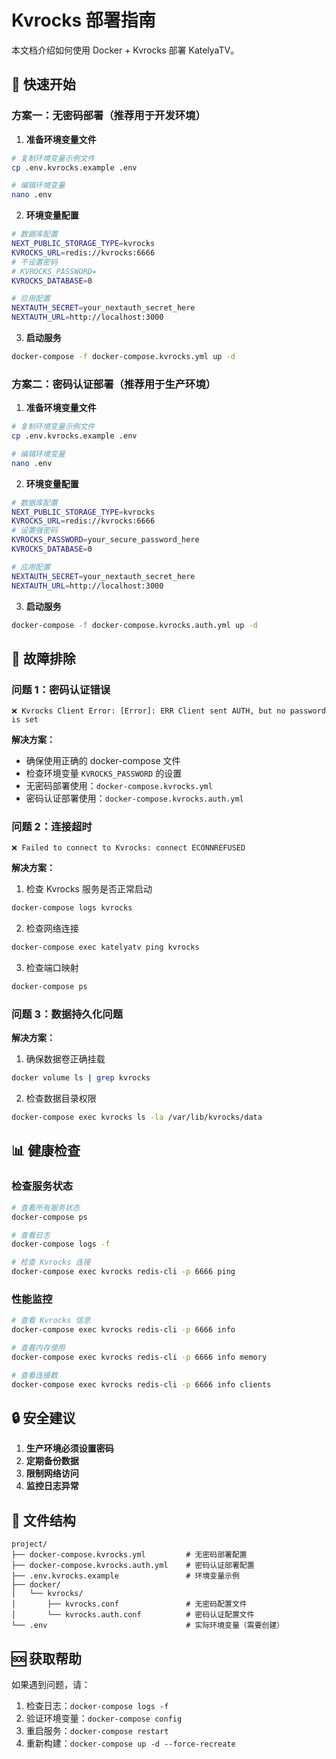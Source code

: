 # Kvrocks 部署指南

本文档介绍如何使用 Docker + Kvrocks 部署 KatelyaTV。

## 🚀 快速开始

### 方案一：无密码部署（推荐用于开发环境）

1. **准备环境变量文件**

```bash
# 复制环境变量示例文件
cp .env.kvrocks.example .env

# 编辑环境变量
nano .env
```

2. **环境变量配置**

```bash
# 数据库配置
NEXT_PUBLIC_STORAGE_TYPE=kvrocks
KVROCKS_URL=redis://kvrocks:6666
# 不设置密码
# KVROCKS_PASSWORD=
KVROCKS_DATABASE=0

# 应用配置
NEXTAUTH_SECRET=your_nextauth_secret_here
NEXTAUTH_URL=http://localhost:3000
```

3. **启动服务**

```bash
docker-compose -f docker-compose.kvrocks.yml up -d
```

### 方案二：密码认证部署（推荐用于生产环境）

1. **准备环境变量文件**

```bash
# 复制环境变量示例文件
cp .env.kvrocks.example .env

# 编辑环境变量
nano .env
```

2. **环境变量配置**

```bash
# 数据库配置
NEXT_PUBLIC_STORAGE_TYPE=kvrocks
KVROCKS_URL=redis://kvrocks:6666
# 设置强密码
KVROCKS_PASSWORD=your_secure_password_here
KVROCKS_DATABASE=0

# 应用配置
NEXTAUTH_SECRET=your_nextauth_secret_here
NEXTAUTH_URL=http://localhost:3000
```

3. **启动服务**

```bash
docker-compose -f docker-compose.kvrocks.auth.yml up -d
```

## 🔧 故障排除

### 问题 1：密码认证错误

```
❌ Kvrocks Client Error: [Error]: ERR Client sent AUTH, but no password is set
```

**解决方案：**

- 确保使用正确的 docker-compose 文件
- 检查环境变量 `KVROCKS_PASSWORD` 的设置
- 无密码部署使用：`docker-compose.kvrocks.yml`
- 密码认证部署使用：`docker-compose.kvrocks.auth.yml`

### 问题 2：连接超时

```
❌ Failed to connect to Kvrocks: connect ECONNREFUSED
```

**解决方案：**

1. 检查 Kvrocks 服务是否正常启动

```bash
docker-compose logs kvrocks
```

2. 检查网络连接

```bash
docker-compose exec katelyatv ping kvrocks
```

3. 检查端口映射

```bash
docker-compose ps
```

### 问题 3：数据持久化问题

**解决方案：**

1. 确保数据卷正确挂载

```bash
docker volume ls | grep kvrocks
```

2. 检查数据目录权限

```bash
docker-compose exec kvrocks ls -la /var/lib/kvrocks/data
```

## 📊 健康检查

### 检查服务状态

```bash
# 查看所有服务状态
docker-compose ps

# 查看日志
docker-compose logs -f

# 检查 Kvrocks 连接
docker-compose exec kvrocks redis-cli -p 6666 ping
```

### 性能监控

```bash
# 查看 Kvrocks 信息
docker-compose exec kvrocks redis-cli -p 6666 info

# 查看内存使用
docker-compose exec kvrocks redis-cli -p 6666 info memory

# 查看连接数
docker-compose exec kvrocks redis-cli -p 6666 info clients
```

## 🔒 安全建议

1. **生产环境必须设置密码**
2. **定期备份数据**
3. **限制网络访问**
4. **监控日志异常**

## 📁 文件结构

```
project/
├── docker-compose.kvrocks.yml         # 无密码部署配置
├── docker-compose.kvrocks.auth.yml    # 密码认证部署配置
├── .env.kvrocks.example               # 环境变量示例
├── docker/
│   └── kvrocks/
│       ├── kvrocks.conf               # 无密码配置文件
│       └── kvrocks.auth.conf          # 密码认证配置文件
└── .env                               # 实际环境变量（需要创建）
```

## 🆘 获取帮助

如果遇到问题，请：

1. 检查日志：`docker-compose logs -f`
2. 验证环境变量：`docker-compose config`
3. 重启服务：`docker-compose restart`
4. 重新构建：`docker-compose up -d --force-recreate`
